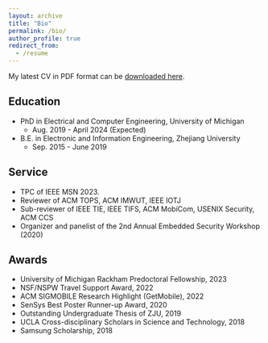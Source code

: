 ```yaml
---
layout: archive
title: "Bio"
permalink: /bio/
author_profile: true
redirect_from:
  - /resume
---
```


My latest CV in PDF format can be [downloaded here](/files/YanLong_CV.pdf).

## Education 

* PhD in Electrical and Computer Engineering, University of Michigan
	* Aug. 2019 - April 2024 (Expected)
* B.E. in Electronic and Information Engineering, Zhejiang University
	* Sep. 2015 - June 2019 
	

## Service 
* TPC of IEEE MSN 2023. 
* Reviewer of ACM TOPS, ACM IMWUT, IEEE IOTJ
* Sub-reviewer of IEEE TIE, IEEE TIFS, ACM MobiCom, USENIX Security, ACM CCS
* Organizer and panelist of the 2nd Annual Embedded Security Workshop (2020)

## Awards 
* University of Michigan Rackham Predoctoral Fellowship, 2023
* NSF/NSPW Travel Support Award, 2022
* ACM SIGMOBILE Research Highlight (GetMobile), 2022
* SenSys Best Poster Runner-up Award, 2020
* Outstanding Undergraduate Thesis of ZJU, 2019
* UCLA Cross-disciplinary Scholars in Science and Technology, 2018
* Samsung Scholarship, 2018
